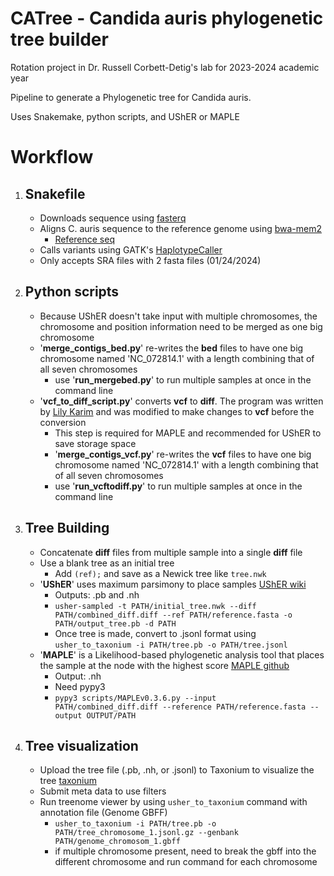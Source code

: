 # CATree - Candida auris phylogenetic tree builder

Rotation project in Dr. Russell Corbett-Detig's lab for 2023-2024 academic year

Pipeline to generate a Phylogenetic tree for Candida auris.

Uses Snakemake, python scripts, and UShER or MAPLE

# Workflow
1. Snakefile
   	-
	- Downloads sequence using [fasterq](https://github.com/ncbi/sra-tools)
	- Aligns C. auris sequence to the reference genome using [bwa-mem2](https://github.com/bwa-mem2/bwa-mem2)
		- [Reference seq](https://www.ncbi.nlm.nih.gov/datasets/genome/GCF_003013715.1/)
	- Calls variants using GATK's [HaplotypeCaller](https://gatk.broadinstitute.org/hc/en-us/articles/360037225632-HaplotypeCaller)
 	- Only accepts SRA files with 2 fasta files (01/24/2024) 

2. Python scripts
	- 	
	- Because UShER doesn't take input with multiple chromosomes, the chromosome and position information need to be merged as one big chromosome
 	- '**merge_contigs_bed.py**' re-writes the **bed** files to have one big chromosome named 'NC_072814.1' with a length combining that of all seven chromosomes
  		- use '**run_mergebed.py**' to run multiple samples at once in the command line
    - '**vcf_to_diff_script.py**' converts **vcf** to **diff**. The program was written by [Lily Karim](https://github.com/lilymaryam/parsevcf) and was modified to make changes to **vcf** before the conversion
    	- This step is required for MAPLE and recommended for UShER to save storage space
    	- '**merge_contigs_vcf.py**' re-writes the **vcf** files to have one big chromosome named 'NC_072814.1' with a length combining that of all seven chromosomes
     	- use '**run_vcftodiff.py**' to run multiple samples at once in the command line

3. Tree Building
   -
   	- Concatenate **diff** files from multiple sample into a single **diff** file
   	- Use a blank tree as an initial tree
   		- Add `(ref);` and save as a Newick tree like `tree.nwk` 
	- '**UShER**' uses maximum parsimony to place samples [UShER wiki](https://usher-wiki.readthedocs.io/en/latest/index.html)
 		- Outputs: .pb and .nh 
   		- `usher-sampled -t PATH/initial_tree.nwk --diff PATH/combined_diff.diff --ref PATH/reference.fasta -o PATH/output_tree.pb -d PATH`
   	 	- Once tree is made, convert to .jsonl format using `usher_to_taxonium -i PATH/tree.pb -o PATH/tree.jsonl` 
   	- '**MAPLE**' is a Likelihood-based phylogenetic analysis tool that places the sample at the node with the highest score [MAPLE github](https://github.com/NicolaDM/MAPLE)
   		- Output: .nh
	   	- Need pypy3
   	 	- `pypy3 scripts/MAPLEv0.3.6.py --input  PATH/combined_diff.diff --reference PATH/reference.fasta --output OUTPUT/PATH`

4. Tree visualization
   -
  	- Upload the tree file (.pb, .nh, or .jsonl) to Taxonium to visualize the tree [taxonium](https://taxonium.org/)
   	- Submit meta data to use filters
   	- Run treenome viewer by using `usher_to_taxonium` command with annotation file (Genome GBFF)
   		- `usher_to_taxonium -i PATH/tree.pb -o PATH/tree_chromosome_1.jsonl.gz --genbank PATH/genome_chromosom_1.gbff`
   	 	- if multiple chromosome present, need to break the gbff into the different chromosome and run command for each chromosome 

